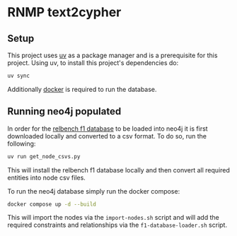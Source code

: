 # RNMP text2cypher

## Setup

This project uses [uv](https://github.com/astral-sh/uv) as a package manager and is a prerequisite for this project. Using uv, to install this project's dependencies do:

```bash
uv sync
```

Additionally [docker](https://www.docker.com/) is required to run the database.

## Running neo4j populated

In order for the [relbench f1 database](https://relbench.stanford.edu/datasets/rel-f1/) to be loaded into neo4j it is first downloaded locally and converted to a csv format. To do so, run the following:

```bash
uv run get_node_csvs.py
```

This will install the relbench f1 database locally and then convert all required entities into node csv files.

To run the neo4j database simply run the docker compose:

```bash
docker compose up -d --build
```

This will import the nodes via the `import-nodes.sh` script and will add the required constraints and relationships via the `f1-database-loader.sh` script.
